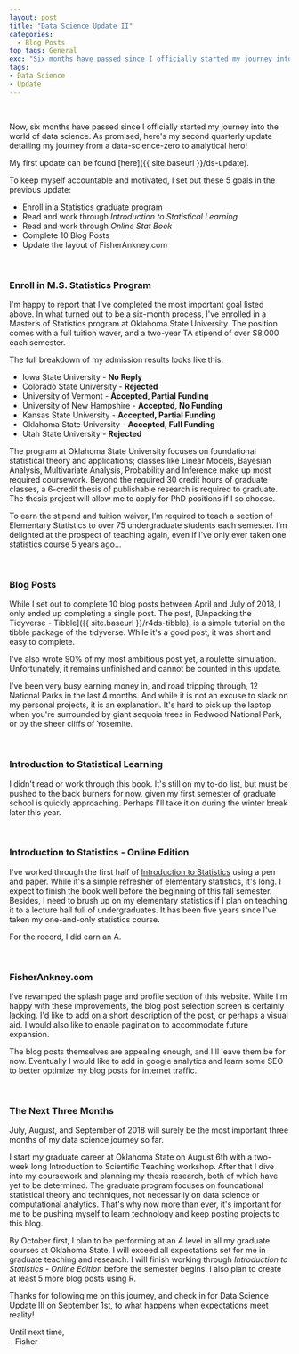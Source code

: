 ```yaml
---
layout: post
title: "Data Science Update II"
categories:
  - Blog Posts
top_tags: General
exc: "Six months have passed since I officially started my journey into the world of data science. As promised, here's my second quarterly update detailing my journey from a data-science-zero to analytical hero!"
tags:
- Data Science
- Update
---
```


<br> 

Now, six months have passed since I officially started my journey into the world of data science. As promised, here's my second quarterly update detailing my journey from a data-science-zero to analytical hero! 

My first update can be found [here]({{ site.baseurl }}/ds-update).

To keep myself accountable and motivated, I set out these 5 goals in the previous update: 

- Enroll in a Statistics graduate program
- Read and work through *Introduction to Statistical Learning*
- Read and work through *Online Stat Book*
- Complete 10 Blog Posts
- Update the layout of FisherAnkney.com

<br>

### Enroll in M.S. Statistics Program

I'm happy to report that I've completed the most important goal listed above. In what turned out to be a six-month process, I've enrolled in a Master’s of Statistics program at Oklahoma State University. The position comes with a full tuition waver, and a two-year TA stipend of over $8,000 each semester. 

The full breakdown of my admission results looks like this: 

- Iowa State University - **No Reply**
- Colorado State University - **Rejected**
- University of Vermont - **Accepted, Partial Funding**
- University of New Hampshire - **Accepted, No Funding**
- Kansas State University - **Accepted, Partial Funding**
- Oklahoma State University - **Accepted, Full Funding**
- Utah State University - **Rejected**

The program at Oklahoma State University focuses on foundational statistical theory and applications; classes like Linear Models, Bayesian Analysis, Multivariate Analysis, Probability and Inference make up most required coursework. Beyond the required 30 credit hours of graduate classes, a 6-credit thesis of publishable research is required to graduate. The thesis project will allow me to apply for PhD positions if I so choose. 

To earn the stipend and tuition waiver, I’m required to teach a section of Elementary Statistics to over 75 undergraduate students each semester. I’m delighted at the prospect of teaching again, even if I’ve only ever taken one statistics course 5 years ago... 

<br> 

### Blog Posts

While I set out to complete 10 blog posts between April and July of 2018, I only ended up completing a single post. The post, [Unpacking the Tidyverse - Tibble]({{ site.baseurl }}/r4ds-tibble), is a simple tutorial on the tibble package of the tidyverse.
While it's a good post, it was short and easy to complete. 

I've also wrote 90% of my most ambitious post yet, a roulette simulation. Unfortunately, it remains unfinished and cannot be counted in this update. 

I've been very busy earning money in, and road tripping through, 12 National Parks in the last 4 months. And while it is not an excuse to slack on my personal projects, it is an explanation. It's hard to pick up the laptop when you're surrounded by giant sequoia trees in Redwood National Park, or by the sheer cliffs of Yosemite. 

<br>

### Introduction to Statistical Learning

I didn't read or work through this book. It's still on my to-do list, but must be pushed to the back burners for now, given my first semester of graduate school is quickly approaching. Perhaps I'll take it on during the winter break later this year. 

<br> 

### Introduction to Statistics - Online Edition

I've worked through the first half of [Introduction to Statistics](http://onlinestatbook.com/Online_Statistics_Education.pdf) using a pen and paper. While it's a simple refresher of elementary statistics, it's long. I expect to finish the book well before the beginning of this fall semester. Besides, I need to brush up on my elementary statistics if I plan on teaching it to a lecture hall full of undergraduates. It has been five years since I've taken my one-and-only statistics course. 

For the record, I did earn an A. 

<br>

### FisherAnkney.com

I've revamped the splash page and profile section of this website. While I'm happy with these improvements, the blog post selection screen is certainly lacking. I'd like to add on a short description of the post, or perhaps a visual aid. I would also like to enable pagination to accommodate future expansion. 

The blog posts themselves are appealing enough, and I'll leave them be for now. Eventually I would like to add in google analytics and learn some SEO to better optimize my blog posts for internet traffic.

<br> 

### The Next Three Months

July, August, and September of 2018 will surely be the most important three months of my data science journey so far.

I start my graduate career at Oklahoma State on August 6th with a two-week long Introduction to Scientific Teaching workshop. After that I dive into my coursework and planning my thesis research, both of which have yet to be determined. The graduate program focuses on foundational statistical theory and techniques, not necessarily on data science or computational analytics. That's why now more than ever, it's important for me to be pushing myself to learn technology and keep posting projects to this blog.  

By October first, I plan to be performing at an *A* level in all my graduate courses at Oklahoma State. I will exceed all expectations set for me in graduate teaching and research. I will finish working through *Introduction to Statistics - Online Edition* before the semester begins. I also plan to create at least 5 more blog posts using R. 

Thanks for following me on this journey, and check in for Data Science Update III on September 1st, to what happens when expectations meet reality! 

Until next time, <br>
\- Fisher



